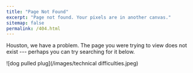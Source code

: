 ```yaml
---
title: "Page Not Found"
excerpt: "Page not found. Your pixels are in another canvas."
sitemap: false
permalink: /404.html
---
```


Houston, we have a problem. The page you were trying to view does not exist --- perhaps you can try searching for it below.

![dog pulled plug](/images/technical difficulties.jpeg)

<script type="text/javascript">
  var GOOG_FIXURL_LANG = 'en';
  var GOOG_FIXURL_SITE = '{{ site.url }}'
</script>
<script type="text/javascript"
  src="//linkhelp.clients.google.com/tbproxy/lh/wm/fixurl.js">
</script>
